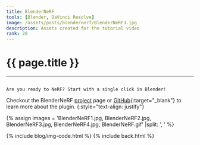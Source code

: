 ```yaml
---
title: BlenderNeRF
tools: [Blender, DaVinci Resolve]
image: /assets/posts/blendernerf/BlenderNeRF3.jpg
description: Assets created for the tutorial video
rank: 20
---
```


# **{{ page.title }}**
<hr align='left' style='height:{{site.height}}; width:{{site.width}}'>

<code>
Are you ready to NeRF? Start with a single click in Blender!
</code>

Checkout the BlenderNeRF [project](../projects/blendernerf) page or [GitHub](https://github.com/maximeraafat/BlenderNeRF){:target="_blank"} to learn more about the plugin.
{:style="text-align: justify"}

{% assign images = 'BlenderNeRF1.jpg, BlenderNeRF2.jpg, BlenderNeRF3.jpg, BlenderNeRF4.jpg, BlenderNeRF.gif' |split: ', ' %}

{% include blog/img-code.html %}
{% include back.html %}